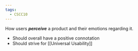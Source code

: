 ```yaml
---
tags:
  - CSCC10
---
```

How users ***perceive*** a product and their emotions regarding it.
- Should overall have a positive connotation
- Should strive for [[Universal Usability]]
